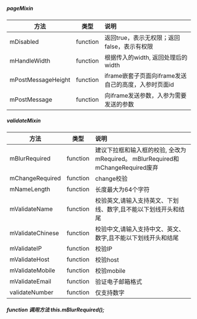
##### pageMixin

方法 | 类型       | 说明
--- |----------| :--- | 
mDisabled | function | 返回true，表示无权限；返回false，表示有权限
mHandleWidth | function | 根据传入的width, 返回处理后的width
mPostMessageHeight | function | iframe嵌套子页面向iframe发送自己的高度，入参时页面id
mPostMessage | function | 向iframe发送参数，入参为需要发送的参数


##### validateMixin

方法 | 类型       | 说明
--- |----------| :--- | 
mBlurRequired | function | 建议下拉框和输入框的校验, 全改为mRequired。 mBlurRequired和mChangeRequired废弃
mChangeRequired | function | change校验
mNameLength | function | 长度最大为64个字符
mValidateName | function | 校验英文,请输入支持英文、下划线、数字,且不能以下划线开头和结尾
mValidateChinese | function | 校验中文,请输入支持中文、英文、数字,且不能以下划线开头和结尾
mValidateIP | function | 校验IP
mValidateHost | function | 校验host
mValidateMobile | function | 校验mobile
mValidateEmail | function | 验证电子邮箱格式
validateNumber | function | 仅支持数字


##### function 调用方法 this.mBlurRequired();

